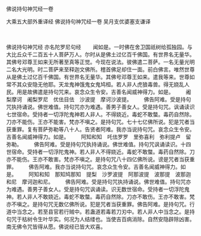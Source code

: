 佛说持句神咒经一卷


大乘五大部外重译经
佛说持句神咒经一卷
吴月支优婆塞支谦译


　　

佛说持句神咒经
亦名陀罗尼句经
　　闻如是。一时佛在舍卫国祇树给孤独园。与大比丘众千二百五十人菩萨万人。尔时从是佛土过亿百千佛国。有世界名无量华。其佛号邓尊王如来无所著至真等正觉。今现在说法。彼佛遣二菩萨。一名无量光明二名大光明。时二菩萨来至释迦文佛所。稽首佛足却住一面。前白佛言。唯然世尊从是佛土过亿百千佛国。有世界名无量华。其佛号邓尊王如来。遣我等来。世尊如常不其众安隐无他耶。天龙鬼神饿鬼女鬼鸠桓。若人非人虎狼毒兽。得无娆乱人民。用是故佛遣是持句咒来。哀念众生令安。吉善名闻威神得力。如是。
　　阇梨摩诃　阇梨罗尼　优佉目佉　沙波提　摩诃沙波提。
　　佛告阿难。受是持句咒执持诵说。佛世难值。持句咒亦为难遇。善男子善女人。受是持句咒。讽诵读识七世宿命。受持者一切浮陀鬼神若人非人。不得娆近。毒蛇不敢螫。毒药自然除。刀亦不能伤。王亦不能害。梵亦不嗔之。是持句咒。七十七亿佛所说。犯是咒者当获重罪。复有菩萨弥勒等八十人。告贤者阿难。我亦当说持句咒。哀念众生令安。吉善名闻威神得力。如是。
　　阿知和知　吒佉罗罗　里弥喜利　弥利提卢　留弥勒。
　　佛告阿难。受是持句咒执持诵说。佛世难值。持句咒讽诵读识。十四世宿命。受持者一切浮陀鬼神。若人非人不得娆近。毒蛇不敢螫。毒药自然除。刀亦不能伤。王亦不敢害。梵亦不嗔之。是持句咒八十四亿佛所说。谤是咒者当获重罪。
　　佛告阿难。我亦当说持句咒。哀念众生令安。吉善名闻威神得力。如是。
　　阿知和知　那知鸠那知　提梨　沙罗波提　阿那波提　波那提　波那迦和尼　摩诃迦和尼。
　　佛告阿难。受是持句咒执持诵说。佛世难值。持句咒亦为难遇。善男子善女人。受是持句咒讽诵读。识无数世宿命。受持者一切浮陀鬼神。若人非人不敢娆近。毒蛇不敢螫。毒药自然除。刀亦不敢伤。王亦不敢害。梵亦不嗔之。是持句咒无数亿佛所说。犯是咒者当获重罪。佛告阿难。是持句咒。行道中当念之。若至县官若行贼中。若蛊道若毒若刀刃中。若人非人中当念之。是持句咒于枯树令生叶华实。何况为人结缕也。当使吉百病消除。自然安隐辟除凶害。南无佛令咒皆得从愿。佛说经已皆大欢喜。


